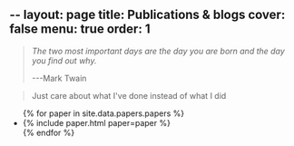 --
layout: page
title:  Publications &amp; blogs
cover:  false
menu:   true
order:  1
---

> _The two most important days are the day you are born and the day you find out why._
>
> ---Mark Twain

> Just care about what I've done instead of what I did
<ul>
{% for paper in site.data.papers.papers %}
  <li>
  {% include paper.html paper=paper %}
  </li>
{% endfor %}
</ul>

